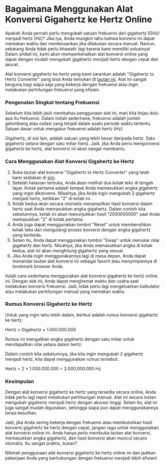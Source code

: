Bagaimana Menggunakan Alat Konversi Gigahertz ke Hertz Online
=============================================================

Apakah Anda pernah perlu mengubah satuan frekuensi dari gigahertz (GHz) menjadi hertz (Hz)? Jika iya, Anda mungkin tahu bahwa konversi ini dapat memakan waktu dan membosankan jika dilakukan secara manual. Namun, sekarang Anda tidak perlu khawatir lagi karena kami memiliki solusinya! Dalam artikel ini, kami akan memperkenalkan alat konversi online yang dapat dengan mudah mengubah gigahertz menjadi hertz dengan cepat dan akurat.

Alat konversi gigahertz ke hertz yang kami sarankan adalah "Gigahertz to Hertz Converter" yang bisa Anda temukan di [tautan ini](https://www.onlinecalculatorsfree.com/id/convert/gigahertz-to-hertz.html). Alat ini sangat berguna bagi siapa saja yang bekerja dengan frekuensi atau ingin melakukan perhitungan frekuensi yang efisien.

### Pengenalan Singkat tentang Frekuensi

Sebelum kita lebih jauh membahas penggunaan alat ini, mari kita tinjau dulu apa itu frekuensi. Dalam istilah sederhana, frekuensi adalah jumlah gelombang atau osilasi yang terjadi dalam suatu periode waktu tertentu. Satuan dasar untuk mengukur frekuensi adalah hertz (Hz).

Gigahertz, di sisi lain, adalah satuan yang lebih besar daripada hertz. Satu gigahertz setara dengan satu miliar hertz. Jadi, jika Anda perlu mengonversi gigahertz ke hertz, alat konversi ini akan sangat membantu.

### Cara Menggunakan Alat Konversi Gigahertz ke Hertz

1. Buka tautan alat konversi "Gigahertz to Hertz Converter" yang telah kami sediakan di [sini](https://www.onlinecalculatorsfree.com/id/convert/gigahertz-to-hertz.html).
2. Setelah halaman terbuka, Anda akan melihat dua kotak teks di tengah layar. Kotak pertama adalah tempat Anda memasukkan angka gigahertz yang ingin dikonversi. Misalnya, jika Anda ingin mengubah 2 gigahertz menjadi hertz, ketikkan "2" di kotak ini.
3. Kotak kedua akan secara otomatis menampilkan hasil konversi dalam hertz saat Anda memasukkan angka gigahertz. Dalam contoh kita sebelumnya, kotak ini akan menunjukkan hasil "2000000000" saat Anda memasukkan "2" di kotak pertama.
4. Anda juga dapat menggunakan tombol "Reset" untuk membersihkan kotak teks dan mengulangi proses konversi dengan angka gigahertz yang berbeda.
5. Selain itu, Anda dapat menggunakan tombol "Swap" untuk menukar nilai gigahertz dan hertz. Misalnya, jika Anda memasukkan angka di kotak kedua, alat ini akan menghitung gigahertz yang sesuai.
6. Jika Anda ingin menggunakannya lagi di masa depan, Anda dapat menandai tautan alat konversi ini sebagai favorit atau menyimpannya di bookmark browser Anda.

Itulah cara sederhana menggunakan alat konversi gigahertz ke hertz online ini. Dengan alat ini, Anda dapat menghemat waktu dan usaha saat melakukan konversi frekuensi. Jadi, tidak perlu lagi mengeluarkan kalkulator atau melakukan perhitungan manual yang memakan waktu.

### Rumus Konversi Gigahertz ke Hertz

Untuk yang ingin tahu lebih dalam, berikut adalah rumus konversi gigahertz ke hertz:

Hertz = Gigahertz × 1.000.000.000

Rumus ini mengalikan angka gigahertz dengan satu miliar untuk mendapatkan nilai setara dalam hertz.

Dalam contoh kita sebelumnya, jika kita ingin mengubah 2 gigahertz menjadi hertz, kita dapat menggunakan rumus tersebut:

Hertz = 2 × 1.000.000.000 = 2.000.000.000 Hz

### Kesimpulan

Dengan alat konversi gigahertz ke hertz yang tersedia secara online, Anda tidak perlu lagi repot melakukan perhitungan manual. Alat ini secara instan mengubah gigahertz menjadi hertz dengan akurasi tinggi. Selain itu, alat ini juga sangat mudah digunakan, sehingga siapa pun dapat menggunakannya tanpa kesulitan.

Jadi, jika Anda sering bekerja dengan frekuensi atau membutuhkan hasil konversi gigahertz ke hertz dengan cepat, jangan ragu untuk menggunakan alat konversi online ini. Anda hanya perlu membuka tautan alat konversi, memasukkan angka gigahertz, dan hasil konversi akan muncul secara otomatis. Itu sangat praktis, bukan?

Nikmati penggunaan alat konversi gigahertz ke hertz online ini dan jadikan pekerjaan Anda yang berhubungan dengan frekuensi menjadi lebih efisien!